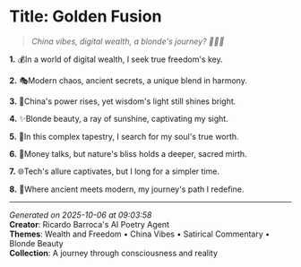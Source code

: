 # Title: Golden Fusion

> *China vibes, digital wealth, a blonde's journey? 🧧🔑✨*

**1.** 💰In a world of digital wealth, I seek true freedom's key.


**2.** 🎭Modern chaos, ancient secrets, a unique blend in harmony.


**3.** 🏮China's power rises, yet wisdom's light still shines bright.


**4.** ✨Blonde beauty, a ray of sunshine, captivating my sight.


**5.** 🎐In this complex tapestry, I search for my soul's true worth.


**6.** 💫Money talks, but nature's bliss holds a deeper, sacred mirth.


**7.** 🌐Tech's allure captivates, but I long for a simpler time.


**8.** 🌟Where ancient meets modern, my journey's path I redefine.



---

*Generated on 2025-10-06 at 09:03:58*  
**Creator**: Ricardo Barroca's AI Poetry Agent  
**Themes**: Wealth and Freedom • China Vibes • Satirical Commentary • Blonde Beauty  
**Collection**: A journey through consciousness and reality